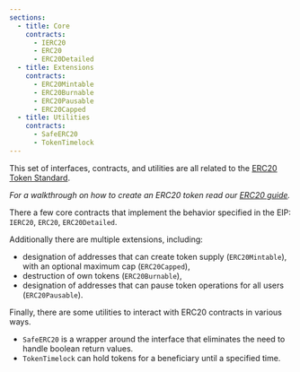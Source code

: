 ```yaml
---
sections:
  - title: Core
    contracts:
      - IERC20
      - ERC20
      - ERC20Detailed
  - title: Extensions
    contracts:
      - ERC20Mintable
      - ERC20Burnable
      - ERC20Pausable
      - ERC20Capped
  - title: Utilities
    contracts:
      - SafeERC20
      - TokenTimelock
---
```


This set of interfaces, contracts, and utilities are all related to the [ERC20 Token Standard](https://eips.ethereum.org/EIPS/eip-20).

*For a walkthrough on how to create an ERC20 token read our [ERC20 guide](../../tokens.md#constructing-a-nice-erc20-token).*

There a few core contracts that implement the behavior specified in the EIP: `IERC20`, `ERC20`, `ERC20Detailed`.

Additionally there are multiple extensions, including:
- designation of addresses that can create token supply (`ERC20Mintable`), with an optional maximum cap (`ERC20Capped`),
- destruction of own tokens (`ERC20Burnable`),
- designation of addresses that can pause token operations for all users (`ERC20Pausable`).

Finally, there are some utilities to interact with ERC20 contracts in various ways.
- `SafeERC20` is a wrapper around the interface that eliminates the need to handle boolean return values.
- `TokenTimelock` can hold tokens for a beneficiary until a specified time.
